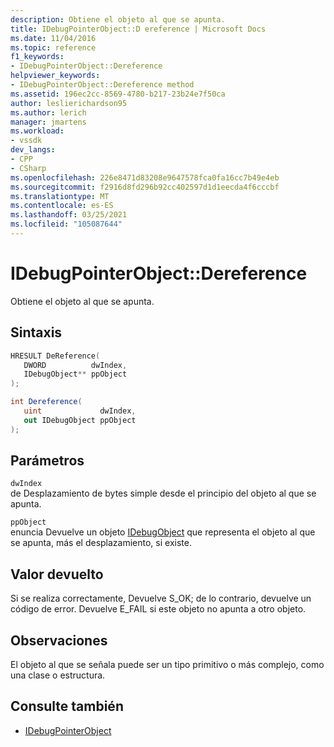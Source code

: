 ```yaml
---
description: Obtiene el objeto al que se apunta.
title: IDebugPointerObject::D ereference | Microsoft Docs
ms.date: 11/04/2016
ms.topic: reference
f1_keywords:
- IDebugPointerObject::Dereference
helpviewer_keywords:
- IDebugPointerObject::Dereference method
ms.assetid: 196ec2cc-8569-4780-b217-23b24e7f50ca
author: leslierichardson95
ms.author: lerich
manager: jmartens
ms.workload:
- vssdk
dev_langs:
- CPP
- CSharp
ms.openlocfilehash: 226e8471d83208e9647578fca0fa16cc7b49e4eb
ms.sourcegitcommit: f2916d8fd296b92cc402597d1d1eecda4f6cccbf
ms.translationtype: MT
ms.contentlocale: es-ES
ms.lasthandoff: 03/25/2021
ms.locfileid: "105087644"
---
```

# <a name="idebugpointerobjectdereference"></a>IDebugPointerObject::Dereference
Obtiene el objeto al que se apunta.

## <a name="syntax"></a>Sintaxis

```cpp
HRESULT DeReference( 
   DWORD          dwIndex,
   IDebugObject** ppObject
);
```

```csharp
int Dereference(
   uint             dwIndex,
   out IDebugObject ppObject
);
```

## <a name="parameters"></a>Parámetros
`dwIndex`\
de Desplazamiento de bytes simple desde el principio del objeto al que se apunta.

`ppObject`\
enuncia Devuelve un objeto [IDebugObject](../../../extensibility/debugger/reference/idebugobject.md) que representa el objeto al que se apunta, más el desplazamiento, si existe.

## <a name="return-value"></a>Valor devuelto
 Si se realiza correctamente, Devuelve S_OK; de lo contrario, devuelve un código de error. Devuelve E_FAIL si este objeto no apunta a otro objeto.

## <a name="remarks"></a>Observaciones
 El objeto al que se señala puede ser un tipo primitivo o más complejo, como una clase o estructura.

## <a name="see-also"></a>Consulte también
- [IDebugPointerObject](../../../extensibility/debugger/reference/idebugpointerobject.md)
